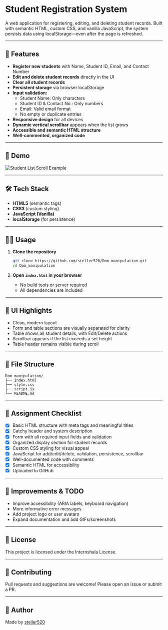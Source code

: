 # Student Registration System

A web application for registering, editing, and deleting student records. Built with semantic HTML, custom CSS, and vanilla JavaScript, the system persists data using localStorage—even after the page is refreshed.

---

## 🚀 Features

- **Register new students** with Name, Student ID, Email, and Contact Number
- **Edit and delete student records** directly in the UI
- **Clear all student records**
- **Persistent storage** via browser localStorage
- **Input validation:**
  - Student Name: Only characters
  - Student ID & Contact No.: Only numbers
  - Email: Valid email format
  - No empty or duplicate entries
- **Responsive design** for all devices
- **Dynamic vertical scrollbar** appears when the list grows
- **Accessible and semantic HTML structure**
- **Well-commented, organized code**

---

## 📸 Demo

![Student List Scroll Example](demo-screenshot.png) <!-- Replace with actual screenshot if available -->

---

## 🛠️ Tech Stack

- **HTML5** (semantic tags)
- **CSS3** (custom styling)
- **JavaScript (Vanilla)**
- **localStorage** (for persistence)

---

## 🧑‍💻 Usage

1. **Clone the repository**

    ```bash
    git clone https://github.com/steller520/Dom_manipulation.git
    cd Dom_manipulation
    ```

2. **Open `index.html` in your browser**

    - No build tools or server required
    - All dependencies are included

---

## 🎨 UI Highlights

- Clean, modern layout
- Form and table sections are visually separated for clarity
- Table shows all student details, with Edit/Delete actions
- Scrollbar appears if the list exceeds a set height
- Table header remains visible during scroll

---

## 📂 File Structure

```
Dom_manipulation/
├── index.html
├── style.css
├── script.js
└── README.md
```

---

## 📝 Assignment Checklist

- [x] Basic HTML structure with meta tags and meaningful titles
- [x] Catchy header and system description
- [x] Form with all required input fields and validation
- [x] Organized display section for student records
- [x] Custom CSS styling for visual appeal
- [x] JavaScript for add/edit/delete, validation, persistence, scrollbar
- [x] Well-documented code with comments
- [x] Semantic HTML for accessibility
- [x] Uploaded to GitHub

---

## 📝 Improvements & TODO

- Improve accessibility (ARIA labels, keyboard navigation)
- More informative error messages
- Add project logo or user avatars
- Expand documentation and add GIFs/screenshots

---

## 📃 License

This project is licensed under the Internshala License.

---

## 🤝 Contributing

Pull requests and suggestions are welcome! Please open an issue or submit a PR.

---

## 👤 Author

Made by [steller520](https://github.com/steller520)
